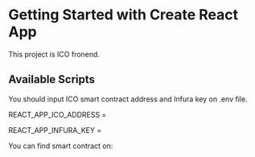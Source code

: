 # Getting Started with Create React App

This project is ICO fronend.

## Available Scripts

You should input ICO smart contract address and Infura key on .env file.

REACT_APP_ICO_ADDRESS =

REACT_APP_INFURA_KEY =

You can find smart contract on:
